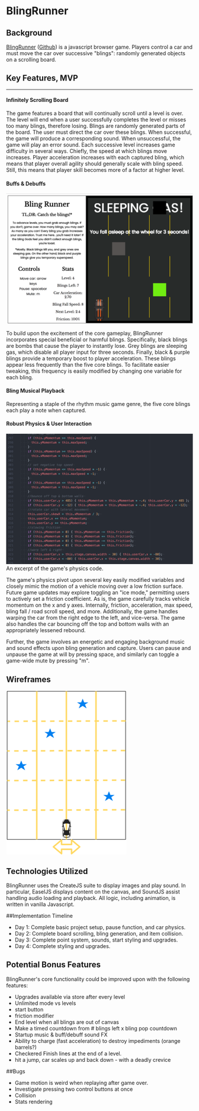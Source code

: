 # BlingRunner

## Background


[BlingRunner](https://ravisraval.github.io/BlingRunner/) ([Github](https://github.com/ravisraval/BlingRunner)) is a javascript browser game. Players control a car and must move the car over successive "blings": randomly generated objects on a scrolling board.

## Key Features, MVP
***
#### Infinitely Scrolling Board

  The game features a board that will continually scroll until a level is over. The level will end when a user successfully completes the level or misses too many blings, therefore losing.
  Blings are randomly generated parts of the board. The user must direct the car over these blings. When successful, the game will produce a corresponding sound. When unsuccessful, the game will play an error sound.
  Each successive level increases game difficulty in several ways. Chiefly, the speed at which blings move increases. Player acceleration increases with each captured bling, which means that player overall agility should generally scale with bling speed. Still, this means that player skill becomes more of a factor at higher level.

#### Buffs & Debuffs
![Gameplay with Debuff](docs/debuff.png)


  To build upon the excitement of the core gameplay, BlingRunner incorporates special beneficial or harmful blings. Specifically, black blings are bombs that cause the player to instantly lose. Grey blings are sleeping gas, which disable all player input for three seconds. Finally, black & purple blings provide a temporary boost to player acceleration. These blings appear less frequently than the five core blings. To facilitate easier tweaking, this frequency is easily modified by changing one variable for each bling.

#### Bling Musical Playback
  Representing a staple of the rhythm music game genre, the five core blings each play a note when captured.

#### Robust Physics & User Interaction
  ![Physics](docs/physics.png)
  An excerpt of the game's physics code.

  The game's physics pivot upon several key easily modified variables and closely mimic the motion of a vehicle moving over a low friction surface. Future game updates may explore toggling an "ice mode," permitting users to actively set a friction coefficient. As is, the game carefully tracks vehicle momentum on the x and y axes.  Internally, friction, acceleration, max speed, bling fall / road scroll speed, and more. Additionally, the game handles warping the car from the right edge to the left, and vice-versa. The game also handles the car bouncing off the top and bottom walls with an appropriately lessened rebound.


  Further, the game involves an energetic and engaging background music and sound effects upon bling generation and capture. Users can pause and unpause the game at will by pressing space, and similarly can toggle a game-wide mute by pressing "m".



## Wireframes
![Game Mockup](docs/BlingRunner.png)

## Technologies Utilized
BlingRunner uses the CreateJS suite to display images and play sound. In particular, EaselJS displays content on the canvas, and SoundJS assist handling audio loading and playback. All logic, including animation, is written in vanilla Javascript.


##Implementation Timeline

*  Day 1: Complete basic project setup, pause function, and car physics.
*  Day 2: Complete board scrolling, bling generation, and item collision.
*  Day 3: Complete point system, sounds, start styling and upgrades.
*  Day 4: Complete styling and upgrades.

## Potential Bonus Features

BlingRunner's core functionality could be improved upon with the following features:
*  Upgrades available via store after every level
*  Unlimited mode vs levels
*  start button
*  friction modifier
*  End level when all blings are out of canvas
*  Make a timed countdown from # blings left x bling pop countdown
*  Startup music & buff/debuff sound FX
*  Ability to charge (fast acceleration) to destroy impediments (orange barrels?)
*  Checkered Finish lines at the end of a level.
*  hit a jump, car scales up and back down - with a deadly crevice

##Bugs
*  Game motion is weird when replaying after game over.
*  Investigate pressing two control buttons at once
*  Collision
*  Stats rendering

